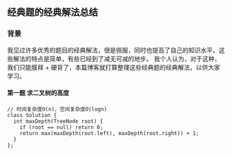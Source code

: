 ## 经典题的经典解法总结

### 背景
我见过许多优秀的题目的经典解法，很是佩服，同时也提高了自己的知识水平。这些解法的特点是简单，有些已经到了减无可减的地步。
我个人认为，对于这种，我们只能膜拜 + 硬背了，本篇博客就打算整理这些经典题的经典解法，以供大家学习。

#### 第一题 求二叉树的高度
```
// 时间复杂度O(n)，空间复杂度O(logn)
class Solution {
  int maxDepth(TreeNode root) {
    if (root == null) return 0;
    return max(maxDepth(root.left), maxDepth(root.right)) + 1;
  }
};
```
